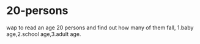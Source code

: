 # 20-persons
wap to read an age 20 persons and find out how many of them fall, 1.baby age,2.school age,3.adult age.
